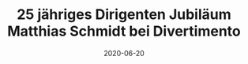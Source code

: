 ---
date: 2020-06-20
title: 25 jähriges Dirigenten Jubiläum Matthias Schmidt bei Divertimento
zip: 65551
address: Lindenholzhausen - Dorfgemeinschaftshaus
show: true
---